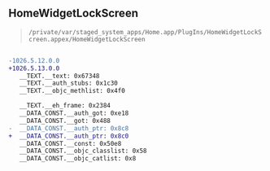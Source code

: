 ## HomeWidgetLockScreen

> `/private/var/staged_system_apps/Home.app/PlugIns/HomeWidgetLockScreen.appex/HomeWidgetLockScreen`

```diff

-1026.5.12.0.0
+1026.5.13.0.0
   __TEXT.__text: 0x67348
   __TEXT.__auth_stubs: 0x1c30
   __TEXT.__objc_methlist: 0x4f0

   __TEXT.__eh_frame: 0x2384
   __DATA_CONST.__auth_got: 0xe18
   __DATA_CONST.__got: 0x488
-  __DATA_CONST.__auth_ptr: 0x8c8
+  __DATA_CONST.__auth_ptr: 0x8c0
   __DATA_CONST.__const: 0x50e8
   __DATA_CONST.__objc_classlist: 0x58
   __DATA_CONST.__objc_catlist: 0x8

```
